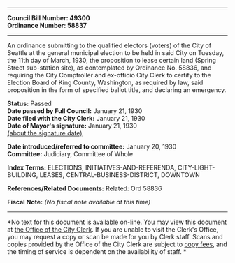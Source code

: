 * * * * *  
  
**Council Bill Number: [](#h0)[](#h2)49300**   
**Ordinance Number: 58837**  
  
* * * * *  
  
An ordinance submitting to the qualified electors (voters) of the City of Seattle at the general municipal election to be held in said City on Tuesday, the 11th day of March, 1930, the proposition to lease certain land (Spring Street sub-station site), as contemplated by Ordinance No. 58836, and requiring the City Comptroller and ex-officio City Clerk to certify to the Election Board of King County, Washington, as required by law, said proposition in the form of specified ballot title, and declaring an emergency.  
  
**Status:** Passed   
**Date passed by Full Council:** January 21, 1930   
**Date filed with the City Clerk:** January 21, 1930   
**Date of Mayor's signature:** January 21, 1930   
[(about the signature date)](/~public/approvaldate.htm)   
  
  
**Date introduced/referred to committee:** January 20, 1930   
**Committee:** Judiciary, Committee of Whole   
  
**Index Terms:** ELECTIONS, INITIATIVES-AND-REFERENDA, CITY-LIGHT-BUILDING, LEASES, CENTRAL-BUSINESS-DISTRICT, DOWNTOWN  
  
**References/Related Documents:** Related: Ord 58836  
  
**Fiscal Note:** *(No fiscal note available at this time)*  
  
* * * * *  
  
*No text for this document is available on-line. You may view this document at [the Office of the City Clerk](http://www.seattle.gov/leg/clerk/contactUs.htm). If you are unable to visit the Clerk's Office, you may request a copy or scan be made for you by Clerk staff. Scans and copies provided by the Office of the City Clerk are subject to [copy fees](http://clerk.seattle.gov/~public/clerkfees.htm), and the timing of service is dependent on the availability of staff. *  
  
  
